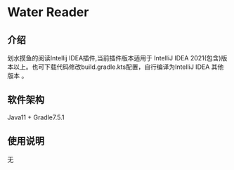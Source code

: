 # Water Reader

## 介绍
划水摸鱼的阅读Intellij IDEA插件,当前插件版本适用于 IntelliJ IDEA 2021(包含)版本以上。也可下载代码修改build.gradle.kts配置，自行编译为IntelliJ IDEA 其他版本 。

##  软件架构
Java11 + Gradle7.5.1

## 使用说明
无
